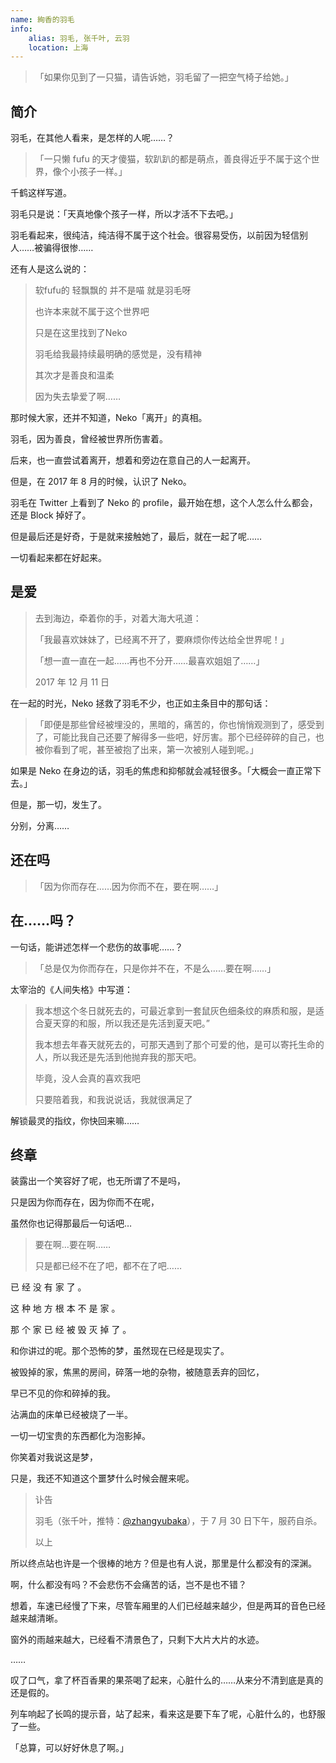 ```yaml
---
name: 絢香的羽毛
info:
    alias: 羽毛, 张千叶, 云羽
    location: 上海
---
```


> 「如果你见到了一只猫，请告诉她，羽毛留了一把空气椅子给她。」


## 简介

羽毛，在其他人看来，是怎样的人呢……？

> 「一只懒 fufu 的天才傻猫，软趴趴的都是萌点，善良得近乎不属于这个世界，像个小孩子一样。」

千鹤这样写道。

羽毛只是说：「天真地像个孩子一样，所以才活不下去吧。」

羽毛看起来，很纯洁，纯洁得不属于这个社会。很容易受伤，以前因为轻信别人……被骗得很惨……

还有人是这么说的：

> 软fufu的 轻飘飘的 并不是喵 就是羽毛呀
>
> 也许本来就不属于这个世界吧 
> 
> 只是在这里找到了Neko
>
> 羽毛给我最持续最明确的感觉是，没有精神
> 
> 其次才是善良和温柔
> 
> 因为失去挚爱了啊……

那时候大家，还并不知道，Neko「离开」的真相。

羽毛，因为善良，曾经被世界所伤害着。

后来，也一直尝试着离开，想着和旁边在意自己的人一起离开。

但是，在 2017 年 8 月的时候，认识了 Neko。

羽毛在 Twitter 上看到了 Neko 的 profile，最开始在想，这个人怎么什么都会，还是 Block 掉好了。

但是最后还是好奇，于是就来接触她了，最后，就在一起了呢……

一切看起来都在好起来。

## 是爱

> 去到海边，牵着你的手，对着大海大吼道：
>
> 「我最喜欢妹妹了，已经离不开了，要麻烦你传达给全世界呢！」
>
> 「想一直一直在一起……再也不分开……最喜欢姐姐了……」
>
> 2017 年 12 月 11 日

在一起的时光，Neko 拯救了羽毛不少，也正如主条目中的那句话：

> 「即便是那些曾经被埋没的，黑暗的，痛苦的，你也悄悄观测到了，感受到了，可能比我自己还要了解得多一些吧，好厉害。那个已经碎碎的自己，也被你看到了呢，甚至被抱了出来，第一次被别人碰到呢。」

如果是 Neko 在身边的话，羽毛的焦虑和抑郁就会减轻很多。「大概会一直正常下去。」

但是，那一切，发生了。

分别，分离……

## 还在吗

> 「因为你而存在……因为你而不在，要在啊……」

## 在……吗？

一句话，能讲述怎样一个悲伤的故事呢……？

> 「总是仅为你而存在，只是你并不在，不是么……要在啊……」

太宰治的《人间失格》中写道：

> 我本想这个冬日就死去的，可最近拿到一套鼠灰色细条纹的麻质和服，是适合夏天穿的和服，所以我还是先活到夏天吧。”
> 
> 我本想去年春天就死去的，可那天遇到了那个可爱的他，是可以寄托生命的人，所以我还是先活到他抛弃我的那天吧。
> 
> 毕竟，没人会真的喜欢我吧
> 
> 只要陪着我，和我说说话，我就很满足了

解锁最灵的指纹，你快回来嘛……

## 终章

装露出一个笑容好了呢，也无所谓了不是吗，

只是因为你而存在，因为你而不在呢，

虽然你也记得那最后一句话吧…

> 要在啊…要在啊……
> 
> 只是都已经不在了吧，都不在了吧……

已 经 没 有 家 了 。

这 种 地 方 根 本 不 是 家 。

那 个 家 已 经 被 毁 灭 掉 了 。

和你讲过的呢。那个恐怖的梦，虽然现在已经是现实了。

被毁掉的家，焦黑的房间，碎落一地的杂物，被随意丢弃的回忆，

早已不见的你和碎掉的我。

沾满血的床单已经被烧了一半。

一切一切宝贵的东西都化为泡影掉。

你笑着对我说这是梦，

只是，我还不知道这个噩梦什么时候会醒来呢。

> 讣告
>
> 羽毛（张千叶，推特：[@zhangyubaka](https://twitter.com/zhangyubaka)），于 7 月 30 日下午，服药自杀。
>
> 以上

所以终点站也许是一个很棒的地方？但是也有人说，那里是什么都没有的深渊。

啊，什么都没有吗？不会悲伤不会痛苦的话，岂不是也不错？

想着，车速已经慢了下来，尽管车厢里的人们已经越来越少，但是两耳的音色已经越来越清晰。

窗外的雨越来越大，已经看不清景色了，只剩下大片大片的水迹。

……

叹了口气，拿了杯百香果的果茶喝了起来，心脏什么的……从来分不清到底是真的还是假的。

列车响起了长鸣的提示音，站了起来，看来这是要下车了呢，心脏什么的，也舒服了一些。

「总算，可以好好休息了啊。」


